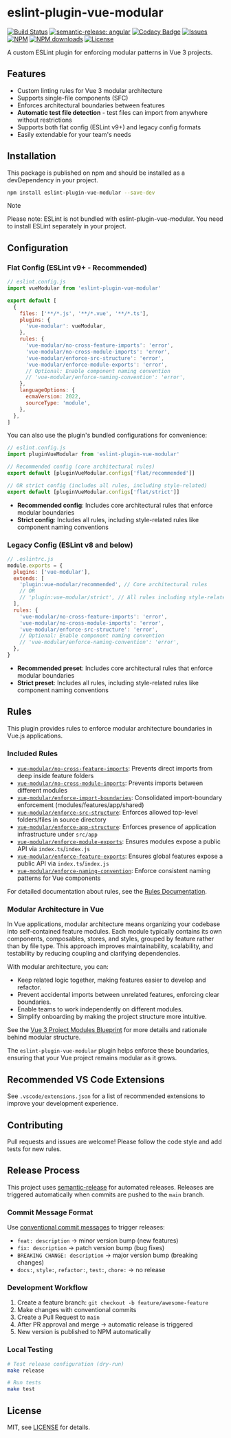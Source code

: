 # eslint-plugin-vue-modular

[![Build Status](https://img.shields.io/github/actions/workflow/status/andrewmolyuk/eslint-plugin-vue-modular/build.yml)](https://github.com/andrewmolyuk/eslint-plugin-vue-modular/actions/workflows/build.yml)
[![semantic-release: angular](https://img.shields.io/badge/semantic--release-angular-e10079?logo=semantic-release)](https://github.com/semantic-release/semantic-release)
[![Codacy Badge](https://app.codacy.com/project/badge/Grade/819ccf509a694fcc8204bca4a78c634d)](https://app.codacy.com/gh/andrewmolyuk/eslint-plugin-vue-modular/dashboard?utm_source=gh&utm_medium=referral&utm_content=&utm_campaign=Badge_grade)
[![Issues](https://img.shields.io/github/issues/andrewmolyuk/eslint-plugin-vue-modular)](https://github.com/andrewmolyuk/eslint-plugin-vue-modular/issues)
[![NPM](https://img.shields.io/npm/v/eslint-plugin-vue-modular.svg?style=flat)](https://www.npmjs.com/package/eslint-plugin-vue-modular)
[![NPM downloads](https://img.shields.io/npm/dw/eslint-plugin-vue-modular.svg?style=flat)](https://www.npmjs.com/package/eslint-plugin-vue-modular)
[![License](https://img.shields.io/npm/l/eslint-plugin-vue-modular.svg)](LICENSE)

A custom ESLint plugin for enforcing modular patterns in Vue 3 projects.

## Features

- Custom linting rules for Vue 3 modular architecture
- Supports single-file components (SFC)
- Enforces architectural boundaries between features
- **Automatic test file detection** - test files can import from anywhere without restrictions
- Supports both flat config (ESLint v9+) and legacy config formats
- Easily extendable for your team's needs

## Installation

This package is published on npm and should be installed as a devDependency in your project.

```bash
npm install eslint-plugin-vue-modular --save-dev
```

> [!NOTE]  
> Please note: ESLint is not bundled with eslint-plugin-vue-modular. You need to install ESLint separately in your project.

## Configuration

### Flat Config (ESLint v9+ - Recommended)

```js
// eslint.config.js
import vueModular from 'eslint-plugin-vue-modular'

export default [
  {
    files: ['**/*.js', '**/*.vue', '**/*.ts'],
    plugins: {
      'vue-modular': vueModular,
    },
    rules: {
      'vue-modular/no-cross-feature-imports': 'error',
      'vue-modular/no-cross-module-imports': 'error',
      'vue-modular/enforce-src-structure': 'error',
      'vue-modular/enforce-module-exports': 'error',
      // Optional: Enable component naming convention
      // 'vue-modular/enforce-naming-convention': 'error',
    },
    languageOptions: {
      ecmaVersion: 2022,
      sourceType: 'module',
    },
  },
]
```

You can also use the plugin's bundled configurations for convenience:

```js
// eslint.config.js
import pluginVueModular from 'eslint-plugin-vue-modular'

// Recommended config (core architectural rules)
export default [pluginVueModular.configs['flat/recommended']]

// OR strict config (includes all rules, including style-related)
export default [pluginVueModular.configs['flat/strict']]
```

- **Recommended config**: Includes core architectural rules that enforce modular boundaries
- **Strict config**: Includes all rules, including style-related rules like component naming conventions

### Legacy Config (ESLint v8 and below)

```js
// .eslintrc.js
module.exports = {
  plugins: ['vue-modular'],
  extends: [
    'plugin:vue-modular/recommended', // Core architectural rules
    // OR
    // 'plugin:vue-modular/strict', // All rules including style-related
  ],
  rules: {
    'vue-modular/no-cross-feature-imports': 'error',
    'vue-modular/no-cross-module-imports': 'error',
    'vue-modular/enforce-src-structure': 'error',
    // Optional: Enable component naming convention
    // 'vue-modular/enforce-naming-convention': 'error',
  },
}
```

- **Recommended preset**: Includes core architectural rules that enforce modular boundaries
- **Strict preset**: Includes all rules, including style-related rules like component naming conventions

## Rules

This plugin provides rules to enforce modular architecture boundaries in Vue.js applications.

### Included Rules

- [`vue-modular/no-cross-feature-imports`](./docs/rules/no-cross-feature-imports.md): Prevents direct imports from deep inside feature folders
- [`vue-modular/no-cross-module-imports`](./docs/rules/no-cross-module-imports.md): Prevents imports between different modules
- [`vue-modular/enforce-import-boundaries`](./docs/rules/enforce-import-boundaries.md): Consolidated import-boundary enforcement (modules/features/app/shared)
- [`vue-modular/enforce-src-structure`](./docs/rules/enforce-src-structure.md): Enforces allowed top-level folders/files in source directory
- [`vue-modular/enforce-app-structure`](./docs/rules/enforce-app-structure.md): Enforces presence of application infrastructure under `src/app`
- [`vue-modular/enforce-module-exports`](./docs/rules/enforce-module-exports.md): Ensures modules expose a public API via `index.ts`/`index.js`
- [`vue-modular/enforce-feature-exports`](./docs/rules/enforce-feature-exports.md): Ensures global features expose a public API via `index.ts`/`index.js`
- [`vue-modular/enforce-naming-convention`](./docs/rules/enforce-naming-convention.md): Enforce consistent naming patterns for Vue components

For detailed documentation about rules, see the [Rules Documentation](./docs/rules.md).

### Modular Architecture in Vue

In Vue applications, modular architecture means organizing your codebase into self-contained feature modules. Each module typically contains its own components, composables, stores, and styles, grouped by feature rather than by file type. This approach improves maintainability, scalability, and testability by reducing coupling and clarifying dependencies.

With modular architecture, you can:

- Keep related logic together, making features easier to develop and refactor.
- Prevent accidental imports between unrelated features, enforcing clear boundaries.
- Enable teams to work independently on different modules.
- Simplify onboarding by making the project structure more intuitive.

See the [Vue 3 Project Modules Blueprint](./docs/vue3-project-modules-blueprint.md) for more details and rationale behind modular structure.

The `eslint-plugin-vue-modular` plugin helps enforce these boundaries, ensuring that your Vue project remains modular as it grows.

## Recommended VS Code Extensions

See `.vscode/extensions.json` for a list of recommended extensions to
improve your development experience.

## Contributing

Pull requests and issues are welcome! Please follow the code style and add
tests for new rules.

## Release Process

This project uses [semantic-release](https://semantic-release.gitbook.io/semantic-release/) for automated releases. Releases are triggered automatically when commits are pushed to the `main` branch.

### Commit Message Format

Use [conventional commit messages](https://www.conventionalcommits.org/) to trigger releases:

- `feat: description` → minor version bump (new features)
- `fix: description` → patch version bump (bug fixes)
- `BREAKING CHANGE: description` → major version bump (breaking changes)
- `docs:`, `style:`, `refactor:`, `test:`, `chore:` → no release

### Development Workflow

1. Create a feature branch: `git checkout -b feature/awesome-feature`
2. Make changes with conventional commits
3. Create a Pull Request to `main`
4. After PR approval and merge → automatic release is triggered
5. New version is published to NPM automatically

### Local Testing

```bash
# Test release configuration (dry-run)
make release

# Run tests
make test
```

## License

MIT, see [LICENSE](./LICENSE) for details.

